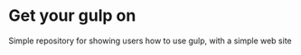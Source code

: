 Get your gulp on
=============

Simple repository for showing users how to use gulp, with a simple web site